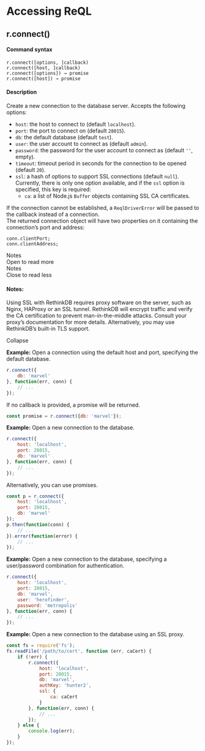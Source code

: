 # Accessing ReQL  
## r.connect()  
#### Command syntax
```
r.connect([options, ]callback)
r.connect([host, ]callback)
r.connect([options]) → promise
r.connect([host]) → promise
```   
#### Description  
Create a new connection to the database server. Accepts the following options:
- `host`: the host to connect to (default `localhost`).
- `port`: the port to connect on (default `28015`).
- `db`: the default database (default `test`).
- `user`: the user account to connect as (default `admin`).
- `password`: the password for the user account to connect as (default `''`, empty).
- `timeout`: timeout period in seconds for the connection to be opened (default `20`).
- `ssl`: a hash of options to support SSL connections (default `null`). Currently, there is only one option available, and if the `ssl` option is specified, this key is required:
    - `ca`: a list of Node.js `Buffer` objects containing SSL CA certificates.  

If the connection cannot be established, a `ReqlDriverError` will be passed to the callback instead of a connection.  
The returned connection object will have two properties on it containing the connection’s port and address:  
```
conn.clientPort;
conn.clientAddress;
```

<md-expansion-panel>
  <md-expansion-panel-collapsed>
    <md-expansion-panel-icon></md-expansion-panel-icon>
    <div class="md-title">Notes</div>
    <div class="md-summary">Open to read more</div>
  </md-expansion-panel-collapsed>
  <md-expansion-panel-expanded>
    <md-expansion-panel-header>
        <md-expansion-panel-icon></md-expansion-panel-icon>
        <div class="md-title">Notes</div>
        <div class="md-summary">Close to read less</div>
    </md-expansion-panel-header>
    <md-expansion-panel-content>
      <h4>Notes:</h4>
      <p>Using SSL with RethinkDB requires proxy software on the server, such as Nginx, HAProxy or an SSL tunnel. RethinkDB will encrypt traffic and verify the CA certification to prevent man-in-the-middle attacks. Consult your proxy’s documentation for more details.
         Alternatively, you may use RethinkDB’s built-in TLS support.</p>
    </md-expansion-panel-content>
    <md-expansion-panel-footer>
      <div flex></div>
      <md-button class="md-warn" ng-click="$panel.collapse()">Collapse</md-button>
    </md-expansion-panel-footer>
  </md-expansion-panel-expanded>
</md-expansion-panel>

**Example:** Open a connection using the default host and port, specifying the default database.  
```javascript
r.connect({
    db: 'marvel'
}, function(err, conn) {
    // ...
});
```  
If no callback is provided, a promise will be returned.  
```javascript
const promise = r.connect({db: 'marvel'});
```  
**Example:** Open a new connection to the database.
```javascript
r.connect({
    host: 'localhost',
    port: 28015,
    db: 'marvel'
}, function(err, conn) {
    // ...
});
```  
Alternatively, you can use promises.  
```javascript
const p = r.connect({
    host: 'localhost',
    port: 28015,
    db: 'marvel'
});
p.then(function(conn) {
    // ...
}).error(function(error) {
    // ...
});
```  
**Example:** Open a new connection to the database, specifying a user/password combination for authentication.  
```javascript
r.connect({
    host: 'localhost',
    port: 28015,
    db: 'marvel',
    user: 'herofinder',
    password: 'metropolis'
}, function(err, conn) {
    // ...
});
```  
**Example:** Open a new connection to the database using an SSL proxy.  
```javascript
const fs = require('fs');
fs.readFile('/path/to/cert', function (err, caCert) {
    if (!err) {
        r.connect({
            host: 'localhost',
            port: 28015,
            db: 'marvel',
            authKey: 'hunter2',
            ssl: {
                ca: caCert
            }
        }, function(err, conn) {
            // ...
        });
    } else {
        console.log(err);
    }
});
```